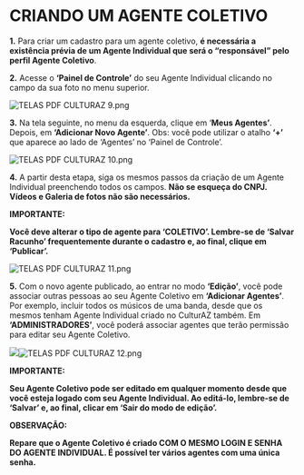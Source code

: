 # CRIANDO UM AGENTE COLETIVO

**1.**      Para criar um cadastro para um agente coletivo, **é necessária a existência prévia de um Agente Individual que será o “responsável” pelo perfil Agente Coletivo**.

**2.**      Acesse o **‘Painel de Controle’** do seu Agente Individual clicando no campo da sua foto no menu superior.

![TELAS PDF CULTURAZ 9.png](file:///C:/Users/break/AppData/Local/Packages/oice_16_974fa576_32c1d314_1798/AC/Temp/msohtmlclip1/01/clip_image002.gif)

**3.**      Na tela seguinte, no menu da esquerda, clique em ‘**Meus Agentes’**. Depois, em **‘Adicionar Novo Agente’**. Obs: você pode utilizar o atalho **‘+’** que aparece ao lado de ‘Agentes’ no ‘Painel de Controle’.

![TELAS PDF CULTURAZ 10.png](file:///C:/Users/break/AppData/Local/Packages/oice_16_974fa576_32c1d314_1798/AC/Temp/msohtmlclip1/01/clip_image004.gif)

**4.**      A partir desta etapa, siga os mesmos passos da criação de um Agente Individual preenchendo todos os campos. **Não se esqueça do CNPJ.**          **Vídeos e Galeria de fotos não são necessários.**

**IMPORTANTE:**

**Você deve alterar o tipo de agente para ‘COLETIVO’. Lembre-se de ‘Salvar Racunho’ frequentemente durante o cadastro e, ao final, clique em ‘Publicar’.**

![TELAS PDF CULTURAZ 11.png](file:///C:/Users/break/AppData/Local/Packages/oice_16_974fa576_32c1d314_1798/AC/Temp/msohtmlclip1/01/clip_image006.gif)

**5.**      Com o novo agente publicado, ao entrar no modo **‘Edição’**, você pode associar outras pessoas ao seu Agente Coletivo em **‘Adicionar Agentes’**. Por exemplo, incluir todos os músicos de uma banda, desde que os mesmos tenham Agente Individual criado no CulturAZ também. Em **‘ADMINISTRADORES’**, você poderá associar agentes que terão permissão para editar seu Agente Coletivo.

![](file:///C:/Users/break/AppData/Local/Packages/oice_16_974fa576_32c1d314_1798/AC/Temp/msohtmlclip1/01/clip_image007.gif)![TELAS PDF CULTURAZ 12.png](file:///C:/Users/break/AppData/Local/Packages/oice_16_974fa576_32c1d314_1798/AC/Temp/msohtmlclip1/01/clip_image009.gif)

**IMPORTANTE:**

**Seu Agente Coletivo pode ser editado em qualquer momento desde que você esteja logado com seu Agente Individual. Ao editá-lo, lembre-se de ‘Salvar’ e, ao final, clicar em ‘Sair do modo de edição’.**

**OBSERVAÇÃO:**

**Repare que o Agente Coletivo é criado COM O MESMO LOGIN E SENHA DO AGENTE INDIVIDUAL. É possível ter vários agentes com uma única senha.**

